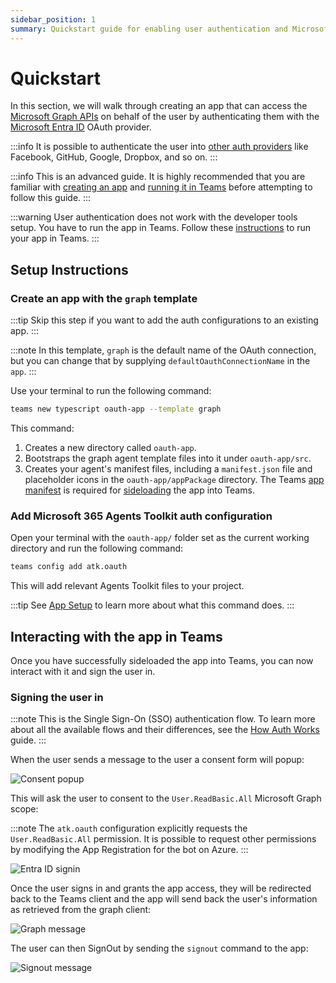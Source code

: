 ```yaml
---
sidebar_position: 1
summary: Quickstart guide for enabling user authentication and Microsoft Graph API access in Teams AI applications.
---
```


# Quickstart

In this section, we will walk through creating an app that can access the [Microsoft Graph APIs](https://learn.microsoft.com/en-us/graph/overview) on behalf of the user by authenticating them with the [Microsoft Entra ID](https://www.microsoft.com/en-us/security/business/identity-access/microsoft-entra-id) OAuth provider. 

:::info
It is possible to authenticate the user into [other auth providers](https://learn.microsoft.com/en-us/azure/bot-service/bot-builder-concept-identity-providers?view=azure-bot-service-4.0&tabs=adv2%2Cga2#other-identity-providers) like Facebook, GitHub, Google, Dropbox, and so on.
:::

:::info
This is an advanced guide. It is highly recommended that you are familiar with [creating an app](https://microsoft.github.io/teams-ai/2.getting-started/1.quickstart.html) and [running it in Teams](https://microsoft.github.io/teams-ai/2.getting-started/3.running-in-teams.html) before attempting to follow this guide.
:::

:::warning
User authentication does not work with the developer tools setup. You have to run the app in Teams. Follow these [instructions](../../getting-started/running-in-teams#debugging-in-teams) to run your app in Teams.
:::

## Setup Instructions

### Create an app with the `graph` template

:::tip
Skip this step if you want to add the auth configurations to an existing app.
:::

:::note
In this template, `graph` is the default name of the OAuth connection, but you can change that by supplying `defaultOauthConnectionName` in the `app`.
:::

Use your terminal to run the following command: 


```sh
teams new typescript oauth-app --template graph
```


This command:
1. Creates a new directory called `oauth-app`.
2. Bootstraps the graph agent template files into it under `oauth-app/src`.
3. Creates your agent's manifest files, including a `manifest.json` file and placeholder icons in the `oauth-app/appPackage` directory. The Teams [app manifest](https://learn.microsoft.com/en-us/microsoftteams/platform/resources/schema/manifest-schema) is required for [sideloading](https://learn.microsoft.com/en-us/microsoftteams/platform/concepts/deploy-and-publish/apps-upload) the app into Teams.

### Add Microsoft 365 Agents Toolkit auth configuration

Open your terminal with the `oauth-app/` folder set as the current working directory and run the following command:


```sh
teams config add atk.oauth
```


This will add relevant Agents Toolkit files to your project.

:::tip
See [App Setup](./setup#using-m365-agents-toolkit-with-the-teams-cli) to learn more about what this command does.
:::

## Interacting with the app in Teams

Once you have successfully sideloaded the app into Teams, you can now interact with it and sign the user in. 

### Signing the user in

:::note
This is the Single Sign-On (SSO) authentication flow. To learn more about all the available flows and their differences, see the [How Auth Works](auth-sso) guide.
:::

When the user sends a message to the user a consent form will popup:

![Consent popup](/screenshots/auth-consent-popup.png)

This will ask the user to consent to the `User.ReadBasic.All` Microsoft Graph scope:

:::note
The `atk.oauth` configuration explicitly requests the `User.ReadBasic.All` permission. It is possible to request other permissions by modifying the App Registration for the bot on Azure.
:::

![Entra ID signin](/screenshots/auth-entra-id-signin.png)

Once the user signs in and grants the app access, they will be redirected back to the Teams client and the app will send back the user's information as retrieved from the graph client:

![Graph message](/screenshots/auth-graph-message.png)

The user can then SignOut by sending the `signout` command to the app:

![Signout message](/screenshots/auth-signout-message.png)
